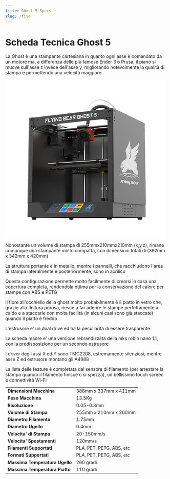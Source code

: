 ```yaml
---
title: Ghost 5 Specs
slug: /five
---
```

# Scheda Tecnica Ghost 5

La Ghost è una stampante cartesiana in quanto ogni asse è comandato da un motore ma, a differenza delle più famose Ender 3 o Prusa, il piano si muove sull'asse z invece dell'asse y, migliorando notevolmente la qualità di stampa e permettendo una velocità maggiore

[ ![Ghost 5](/img/ghost5.jpg) ](/img/ghost5.jpg)

Nonostante un volume di stampa di 255mmx210mmx210mm (x,y,z), rimane comunque una stampante molto compatta, con dimensioni totali di (392mm x 342mm x 420mm)

La struttura portante è in metallo, mentre i pannelli, che racchiudono l'area di stampa lateralmente e posteriormente, sono in acrilico

Questa configurazione permette molto facilmente di crearsi in casa una copertura completa, rendendola ottima per la conservazione del calore per stampe con ABS e PETG

Il fiore all'occhiello della ghost molto probabilmente è il piatto in vetro che, grazie alla finitura porosa, riesce a far aderire le stampe perfettamente a caldo e a staccarle con molta facilità (in alcuni casi sono già staccate) quando il piatto è freddo

L'estrusore e' un dual drive ed ha la peculiarità di essere trasparente

La scheda madre e' una versione rebrandizzata della mks robin nano 1.1, con la predisposizione per un secondo estrusore

I driver degli assi X ed Y sono TMC2208, estremamente silenziosi, mentre asse Z ed estrusore montano gli A4988



La lista delle feature è completata dal sensore di filamento (per arrestare la stampa quando il filamento finisce o si spezza), un bellissimo touch screen e connettività Wi-Fi

| | |
|-|-|
|__Dimensioni Macchina__| 388mm x 337mm x 411mm |
|__Peso Macchina__| 13.5Kg |
|__Risoluzione__ | 0.05-0.3mm |
|__Volume di Stampa__| 255mm x 210mm x 200mm |
|__Diametro Filamento__ | 1.75mm |
|__Diametro Ugello__ | 0.4mm |
|__Velocita' di Stampa__ | 20-150mm/s |
|__Velocita' Spostamenti__ | 120mm/s |
|__Filamenti Supportati__ | PLA, PET, PETG, ABS, etc |
|__Formati Supportati__ | PLA, PET, PETG, ABS, etc |
|__Massima Temperatura Ugello__ | 260 gradi |
|__Massima Temperatura Piatto__ | 110 gradi |

